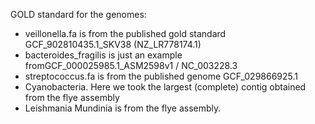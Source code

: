 GOLD standard for the genomes:

- veillonella.fa is from the published gold standard GCF_902810435.1_SKV38 (NZ_LR778174.1)
- bacteroides_fragilis is just an example fromGCF_000025985.1_ASM2598v1   / NC_003228.3 
- streptococcus.fa is from the published genome GCF_029866925.1
- Cyanobacteria. Here we took the largest (complete) contig obtained from the flye assembly
- Leishmania Mundinia is from the flye assembly.



